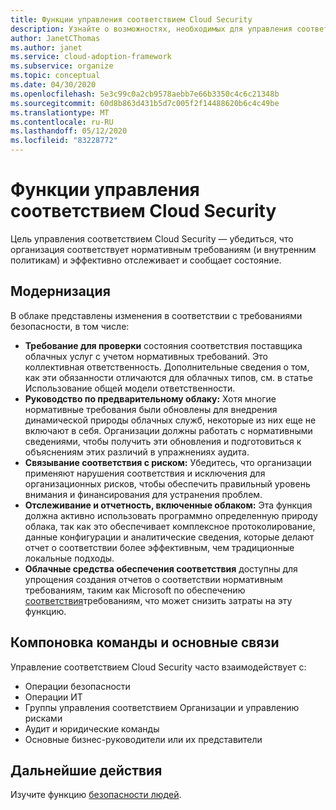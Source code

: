 ```yaml
---
title: Функции управления соответствием Cloud Security
description: Узнайте о возможностях, необходимых для управления соответствием Cloud Security.
author: JanetCThomas
ms.author: janet
ms.service: cloud-adoption-framework
ms.subservice: organize
ms.topic: conceptual
ms.date: 04/30/2020
ms.openlocfilehash: 5e3c99c0a2cb9578aebb7e66b3350c4c6c21348b
ms.sourcegitcommit: 60d8b863d431b5d7c005f2f14488620b6c4c49be
ms.translationtype: MT
ms.contentlocale: ru-RU
ms.lasthandoff: 05/12/2020
ms.locfileid: "83228772"
---
```

# <a name="cloud-security-compliance-management-functions"></a>Функции управления соответствием Cloud Security

Цель управления соответствием Cloud Security — убедиться, что организация соответствует нормативным требованиям (и внутренним политикам) и эффективно отслеживает и сообщает состояние.

## <a name="modernization"></a>Модернизация

В облаке представлены изменения в соответствии с требованиями безопасности, в том числе:

- **Требование для проверки** состояния соответствия поставщика облачных услуг с учетом нормативных требований. Это коллективная ответственность. Дополнительные сведения о том, как эти обязанности отличаются для облачных типов, см. в статье Использование общей модели ответственности.
- **Руководство по предварительному облаку:** Хотя многие нормативные требования были обновлены для внедрения динамической природы облачных служб, некоторые из них еще не включают в себя. Организации должны работать с нормативными сведениями, чтобы получить эти обновления и подготовиться к объяснениям этих различий в упражнениях аудита.
- **Связывание соответствия с риском:** Убедитесь, что организации применяют нарушения соответствия и исключения для организационных рисков, чтобы обеспечить правильный уровень внимания и финансирования для устранения проблем.
- **Отслеживание и отчетность, включенные облаком:** Эта функция должна активно использовать программно определенную природу облака, так как это обеспечивает комплексное протоколирование, данные конфигурации и аналитические сведения, которые делают отчет о соответствии более эффективным, чем традиционные локальные подходы.
- **Облачные средства обеспечения соответствия** доступны для упрощения создания отчетов о соответствии нормативным требованиям, таким как Microsoft по обеспечению [соответствия](https://docs.microsoft.com/microsoft-365/compliance/compliance-manager-overview)требованиям, что может снизить затраты на эту функцию.

## <a name="team-composition-and-key-relationships"></a>Компоновка команды и основные связи

Управление соответствием Cloud Security часто взаимодействует с:

- Операции безопасности
- Операции ИТ
- Группы управления соответствием Организации и управлению рисками
- Аудит и юридические команды
- Основные бизнес-руководители или их представители

## <a name="next-steps"></a>Дальнейшие действия

Изучите функцию [безопасности людей](./cloud-security-people.md).
